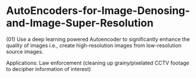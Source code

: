 # AutoEncoders-for-Image-Denosing-and-Image-Super-Resolution

(01) Use a deep learning powered Autoencoder to significantly enhance the quality of images i.e., create high-resolution images from low-resolution source images.

Applications: Law enforcement (cleaning up grainy/pixelated CCTV footage to decipher information of interest)
